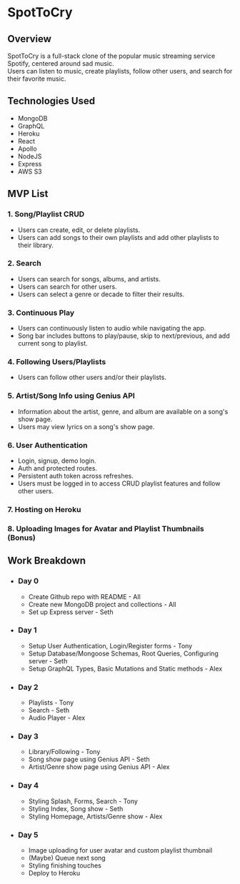 # SpotToCry

## Overview

SpotToCry is a full-stack clone of the popular music streaming service Spotify, centered around sad music.  
Users can listen to music, create playlists, follow other users, and search for their favorite music. 

## Technologies Used
* MongoDB 
* GraphQL 
* Heroku 
* React 
* Apollo 
* NodeJS 
* Express 
* AWS S3 

## MVP List 

### 1. Song/Playlist CRUD
* Users can create, edit, or delete playlists.
* Users can add songs to their own playlists and add other playlists to their library.

### 2. Search
* Users can search for songs, albums, and artists. 
* Users can search for other users.
* Users can select a genre or decade to filter their results.

### 3. Continuous Play 
* Users can continuously listen to audio while navigating the app.
* Song bar includes buttons to play/pause, skip to next/previous, and add current song to playlist. 

### 4. Following Users/Playlists
* Users can follow other users and/or their playlists. 

### 5. Artist/Song Info using Genius API
* Information about the artist, genre, and album are available on a song's show page.
* Users may view lyrics on a song's show page.

### 6. User Authentication 
* Login, signup, demo login.
* Auth and protected routes.
* Persistent auth token across refreshes.
* Users must be logged in to access CRUD playlist features and follow other users.

### 7. Hosting on Heroku

### 8. Uploading Images for Avatar and Playlist Thumbnails (Bonus)

## Work Breakdown

* ### Day 0 
   * Create Github repo with README - All
   * Create new MongoDB project and collections - All
   * Set up Express server - Seth 
* ### Day 1
   * Setup User Authentication, Login/Register forms - Tony
   * Setup Database/Mongoose Schemas, Root Queries, Configuring server - Seth 
   * Setup GraphQL Types, Basic Mutations and Static methods - Alex
   
* ### Day 2
   * Playlists - Tony
   * Search - Seth
   * Audio Player - Alex
   
* ### Day 3
   * Library/Following - Tony
   * Song show page using Genius API - Seth
   * Artist/Genre show page using Genius API - Alex
   
* ### Day 4
   * Styling Splash, Forms, Search - Tony
   * Styling Index, Song show - Seth
   * Styling Homepage, Artists/Genre show - Alex
   
* ### Day 5 
   * Image uploading for user avatar and custom playlist thumbnail
   * (Maybe) Queue next song
   * Styling finishing touches
   * Deploy to Heroku
   
